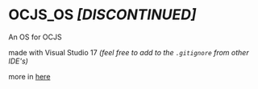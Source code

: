 # OCJS_OS *[DISCONTINUED]*
An OS for OCJS

made with Visual Studio 17 *(feel free to add to the `.gitignore` from other IDE's)*

more in [here](./OS)
